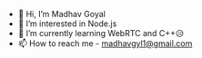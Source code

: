 - 👋 Hi, I’m Madhav Goyal
- 👀 I’m interested in Node.js
- 🌱 I’m currently learning WebRTC and C++😥
- 📫 How to reach me - madhavgyl1@gmail.com

<!---
MadhavGoyal-6/MadhavGoyal-6 is a ✨ special ✨ repository because its `README.md` (this file) appears on your GitHub profile.
You can click the Preview link to take a look at your changes.
--->
